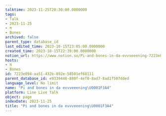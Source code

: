 ```yaml
---
talktime: 2023-11-25T20:30:00.0000000
tags:
- Talk
- 2023-11-25
- π
- Bones
archived: false
parent_type: database_id
last_edited_time: 2023-10-15T23:05:00.0000000
created_time: 2023-10-15T22:39:00.0000000
notion_url: https://www.notion.so/Pi-and-bones-in-da-evvveeening-7223e894aa51432b892e58501ef68111
hosts:
- π
- Bones
id: 7223e894-aa51-432b-892e-58501ef68111
parent_database_id: e9339446-880f-4ef0-8ad7-8ad1f507dded
language_level: No limit
name: "Pi and bones in da evvveeening\U0001F3A4"
platform: Line Live Talk
object: page
indexDate: 2023-11-25
title: "Pi and bones in da evvveeening\U0001F3A4"
---
```



   
   
   
   

   
























